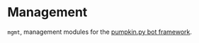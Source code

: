 # Management

`mgmt`, management modules for the [pumpkin.py bot framework](https://github.com/pumpkin-py).
